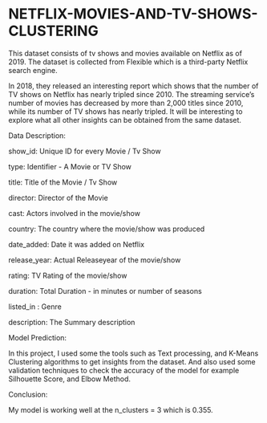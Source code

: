 # NETFLIX-MOVIES-AND-TV-SHOWS-CLUSTERING
This dataset consists of tv shows and movies available on Netflix as of 2019. The dataset is collected from Flexible which is a third-party Netflix search engine.

In 2018, they released an interesting report which shows that the number of TV shows on Netflix has nearly tripled since 2010. The streaming service’s number of movies has decreased by more than 2,000 titles since 2010, while its number of TV shows has nearly tripled. It will be interesting to explore what all other insights can be obtained from the same dataset.

Data Description:

show_id: Unique ID for every Movie / Tv Show

type: Identifier - A Movie or TV Show

title: Title of the Movie / Tv Show

director: Director of the Movie

cast: Actors involved in the movie/show

country: The country where the movie/show was produced

date_added: Date it was added on Netflix

release_year: Actual Releaseyear of the movie/show

rating: TV Rating of the movie/show

duration: Total Duration - in minutes or number of seasons

listed_in : Genre

description: The Summary description

Model Prediction:

In this project, I used some the tools such as Text processing, and K-Means Clustering algorithms to get insights from the dataset. And also used some validation techniques to check the accuracy of the model for example Silhouette Score, and Elbow Method.


Conclusion:

My model is working well at the n_clusters = 3 which is 0.355.
